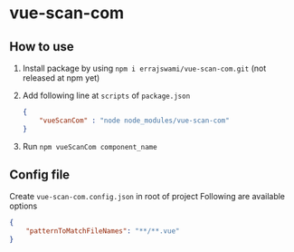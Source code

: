 # vue-scan-com

## How to use

1. Install package by using
    `npm i errajswami/vue-scan-com.git` (not released at npm yet)
2. Add following line at `scripts` of `package.json`

    ```json
    {
        "vueScanCom" : "node node_modules/vue-scan-com"
    }
    ```

3. Run `npm vueScanCom component_name`

## Config file

Create `vue-scan-com.config.json` in root of project
Following are available options

```json
{
    "patternToMatchFileNames": "**/**.vue"
}
```
